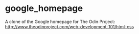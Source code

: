 # google_homepage
A clone of the Google homepage for The Odin Project: http://www.theodinproject.com/web-development-101/html-css
